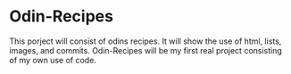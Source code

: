 # Odin-Recipes
This porject will consist of odins recipes. It will show the use of html, lists, images, and commits. Odin-Recipes will be my first real project consisting of my own use of code. 